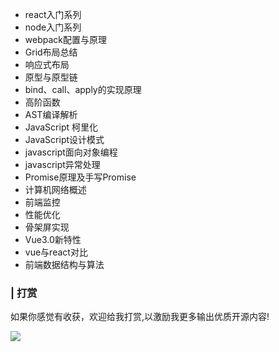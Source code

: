 
- react入门系列
- node入门系列
- webpack配置与原理
- Grid布局总结
- 响应式布局
- 原型与原型链
- bind、call、apply的实现原理
- 高阶函数
- AST编译解析
- JavaScript 柯里化
- JavaScript设计模式
- javascript面向对象编程
- javascript异常处理
- Promise原理及手写Promise
- 计算机网络概述
- 前端监控
- 性能优化
- 骨架屏实现
- Vue3.0新特性
- vue与react对比
- 前端数据结构与算法

### |  打赏
如果你感觉有收获，欢迎给我打赏,以激励我更多输出优质开源内容!

![](https://user-gold-cdn.xitu.io/2019/4/4/169e852602a7135c?w=354&h=220&f=png&s=47749)
